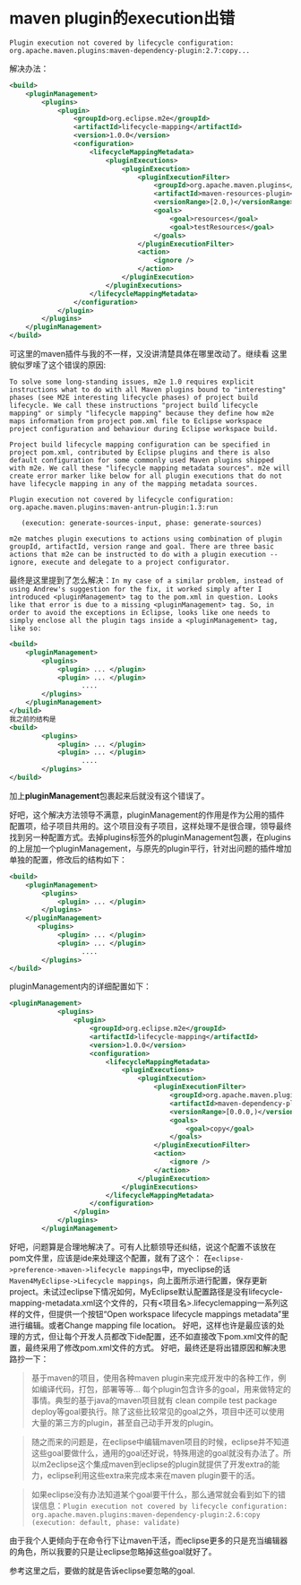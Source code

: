 # maven plugin的execution出错

`Plugin execution not covered by lifecycle configuration: org.apache.maven.plugins:maven-dependency-plugin:2.7:copy...`  

解决办法：
```xml
<build>
    <pluginManagement>
        <plugins>
            <plugin>
                <groupId>org.eclipse.m2e</groupId>
                <artifactId>lifecycle-mapping</artifactId>
                <version>1.0.0</version>
                <configuration>
                    <lifecycleMappingMetadata>
                        <pluginExecutions>
                            <pluginExecution>
                                <pluginExecutionFilter>
                                    <groupId>org.apache.maven.plugins</groupId>
                                    <artifactId>maven-resources-plugin</artifactId>
                                    <versionRange>[2.0,)</versionRange>
                                    <goals>
                                        <goal>resources</goal>
                                        <goal>testResources</goal>
                                    </goals>
                                </pluginExecutionFilter>
                                <action>
                                    <ignore />
                                </action>
                            </pluginExecution>
                        </pluginExecutions>
                    </lifecycleMappingMetadata>
                </configuration>
            </plugin>
        </plugins>
    </pluginManagement>
</build>
```
可这里的maven插件与我的不一样，又没讲清楚具体在哪里改动了。继续看 [](http://stackoverflow.com/questions/6352208/how-to-solve-plugin-execution-not-covered-by-lifecycle-configuration-for-sprin) 这里貌似罗嗦了这个错误的原因:  
```
To solve some long-standing issues, m2e 1.0 requires explicit instructions what to do with all Maven plugins bound to "interesting" phases (see M2E interesting lifecycle phases) of project build lifecycle. We call these instructions "project build lifecycle mapping" or simply "lifecycle mapping" because they define how m2e maps information from project pom.xml file to Eclipse workspace project configuration and behaviour during Eclipse workspace build.

Project build lifecycle mapping configuration can be specified in project pom.xml, contributed by Eclipse plugins and there is also default configuration for some commonly used Maven plugins shipped with m2e. We call these "lifecycle mapping metadata sources". m2e will create error marker like below for all plugin executions that do not have lifecycle mapping in any of the mapping metadata sources.

Plugin execution not covered by lifecycle configuration:
org.apache.maven.plugins:maven-antrun-plugin:1.3:run

   (execution: generate-sources-input, phase: generate-sources)

m2e matches plugin executions to actions using combination of plugin groupId, artifactId, version range and goal. There are three basic actions that m2e can be instructed to do with a plugin execution --ignore, execute and delegate to a project configurator.
```  

最终是这里提到了怎么解决：`In my case of a similar problem, instead of using Andrew's suggestion for the fix, it worked simply after I introduced <pluginManagement> tag to the pom.xml in question. Looks like that error is due to a missing <pluginManagement> tag. So, in order to avoid the exceptions in Eclipse, looks like one needs to simply enclose all the plugin tags inside a <pluginManagement> tag, like so:`  
```xml
<build>
    <pluginManagement>
        <plugins>
            <plugin> ... </plugin>
            <plugin> ... </plugin>
                  ....
        </plugins>
    </pluginManagement>
</build>
我之前的结构是
<build>
        <plugins>
            <plugin> ... </plugin>
            <plugin> ... </plugin>
                  ....
        </plugins>
</build>
```
加上**pluginManagement**包裹起来后就没有这个错误了。

好吧，这个解决方法领导不满意，pluginManagement的作用是作为公用的插件配置项，给子项目共用的。这个项目没有子项目，这样处理不是很合理，领导最终找到另一种配置方式。去掉plugins标签外的pluginManagement包裹，在plugins的上层加一个pluginManagement，与原先的plugin平行，针对出问题的插件增加单独的配置，修改后的结构如下：
```xml
<build>
    <pluginManagement>
        <plugins>
            <plugin> ... </plugin>
        </plugins>
    </pluginManagement> 
       <plugins>
            <plugin> ... </plugin>
            <plugin> ... </plugin>
                  ....
        </plugins>
</build>
```
pluginManagement内的详细配置如下：
```xml
<pluginManagement>
            <plugins>
                <plugin>
                    <groupId>org.eclipse.m2e</groupId>
                    <artifactId>lifecycle-mapping</artifactId>
                    <version>1.0.0</version>
                    <configuration>
                        <lifecycleMappingMetadata>
                            <pluginExecutions>
                                <pluginExecution>
                                    <pluginExecutionFilter>
                                        <groupId>org.apache.maven.plugins</groupId>
                                        <artifactId>maven-dependency-plugin</artifactId>
                                        <versionRange>[0.0.0,)</versionRange>
                                        <goals>
                                            <goal>copy</goal>
                                        </goals>
                                    </pluginExecutionFilter>
                                    <action>
                                        <ignore />
                                    </action>
                                </pluginExecution>
                            </pluginExecutions>
                        </lifecycleMappingMetadata>
                    </configuration>
                </plugin>
            </plugins>
        </pluginManagement>
```

好吧，问题算是合理地解决了。可有人比额领导还纠结，说这个配置不该放在pom文件里，应该是ide来处理这个配置，就有了这个：[](http://liwenqiu.me/blog/2012/12/19/maven-lifecycle-mapping-not-converted/)
在`eclipse->preference->maven->lifecycle mappings`中，myeclipse的话`Maven4MyEclipse->Lifecycle mappings`，向上面所示进行配置，保存更新project。未试过eclipse下情况如何，MyEclipse默认配置路径是没有lifecycle-mapping-metadata.xml这个文件的，只有<项目名>.lifecyclemapping一系列这样的文件，但提供一个按钮“Open workspace lifecycle mappings metadata”里进行编辑。或者Change mapping file location。
      好吧，这样也许是最应该的处理的方式，但让每个开发人员都改下ide配置，还不如直接改下pom.xml文件的配置，最终采用了修改pom.xml文件的方式。
      好吧，最终还是将出错原因和解决思路抄一下：

>基于maven的项目，使用各种maven plugin来完成开发中的各种工作，例如编译代码，打包，部署等等… 每个plugin包含许多的goal，用来做特定的事情。典型的基于java的maven项目就有 clean compile test package deploy等goal要执行。除了这些比较常见的goal之外，项目中还可以使用大量的第三方的plugin，甚至自己动手开发的plugin。

>随之而来的问题是，在eclipse中编辑maven项目的时候，eclipse并不知道这些goal要做什么，通用的goal还好说，特殊用途的goal就没有办法了。所以m2eclipse这个集成maven到eclipse的plugin就提供了开发extra的能力，eclipse利用这些extra来完成本来在maven plugin要干的活。

>如果eclipse没有办法知道某个goal要干什么，那么通常就会看到如下的错误信息：`Plugin execution not covered by lifecycle configuration: org.apache.maven.plugins:maven-dependency-plugin:2.6:copy (execution: default, phase: validate)`

由于我个人更倾向于在命令行下让maven干活，而eclipse更多的只是充当编辑器的角色，所以我要的只是让eclipse忽略掉这些goal就好了。

参考这里[](http://wiki.eclipse.org/M2E_plugin_execution_not_covered)之后，要做的就是告诉eclipse要忽略的goal.